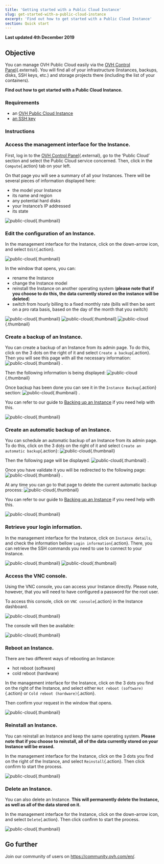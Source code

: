 ```yaml
---
title: 'Getting started with a Public Cloud Instance'
slug: get-started-with-a-public-cloud-instance
excerpt: 'Find out how to get started with a Public Cloud Instance'
section: Quick start
---
```


**Last updated 4th December 2019**

## Objective

You can manage OVH Public Cloud easily via the [OVH Control Panel](https://www.ovh.com/auth/?action=gotomanager){.external}. You will find all of your infrastructure (Instances, backups, disks, SSH keys, etc.) and storage projects there (including the list of your containers).

**Find out how to get started with a Public Cloud Instance.**

### Requirements

- an [OVH Public Cloud Instance](../create_an_instance_in_your_ovh_customer_account/)
- [an SSH key](../create-ssh-keys/)

### Instructions

### Access the management interface for the Instance.

First, log in to the [OVH Control Panel](https://www.ovh.com/auth/?action=gotomanager){.external}, go to the ‘Public Cloud’ section and select the Public Cloud service concerned. Then, click in the `Compute`{.action} tab on your left.

On that page you will see a summary of all your Instances. There will be several pieces of information displayed here:

- the model your Instance
- its name and region
- any potential hard disks
- your Instance’s IP addressed
- its state

![public-cloud](images/compute.png){.thumbnail}

### Edit the configuration of an Instance.

In the management interface for the Instance, click on the down-arrow icon, and select `Edit`{.action}.

![public-cloud](images/edit.png){.thumbnail}

In the window that opens, you can:

- rename the Instance
- change the Instance model 
- reinstall the Instance on another operating system (**please note that if you choose to do this, the data currently stored on the instance will be deleted**)
- switch from hourly billing to a fixed monthly rate (bills will then be sent on a pro rata basis, based on the day of the month that you switch)

![public-cloud](images/edit1.png){.thumbnail}
![public-cloud](images/edit2.png){.thumbnail}
![public-cloud](images/edit3.png){.thumbnail}

### Create a backup of an Instance.

You can create a backup of an Instance from its admin page.  To do this, click on the 3 dots on the right of it and select `Create a backup`{.action}. Then you will see this page with all the necessary information: ![public-cloud](images/backup1.png){.thumbnail} .

Then the following information is being displayed: ![public-cloud](images/backup2.png){.thumbnail}

Once backup has been done you can see it in the `Instance Backup`{.action} section: ![public-cloud](images/backup3.png){.thumbnail} .

You can refer to our guide to [Backing up an Instance](../back-up-instance/) if you need help with this. 

![public-cloud](images/backup.png){.thumbnail}

### Create an automatic backup of an Instance.

You can schedule an automatic backup of an Instance from its admin page. To do this, click on the 3 dots on the right of it and select `Create an automatic backup`{.action}: ![public-cloud](images/backupauto.png){.thumbnail}

Then the following page will be displayed: ![public-cloud](images/backupauto1.png){.thumbnail} .

Once you have validate it you will be redirected to the following page: ![public-cloud](images/backupauto2.png){.thumbnail} .

At any time you can go to that page to delete the current automatic backup process: ![public-cloud](images/backupautodelete.png){.thumbnail}

You can refer to our guide to [Backing up an Instance](../back-up-instance/) if you need help with this. 

![public-cloud](images/backup.png){.thumbnail}

### Retrieve your login information.

In the management interface for the Instance, click on `Instance details`, and check the information bellow `Login information`{.action}. There, you can retrieve the SSH commands you need to use to connect to your Instance.

![public-cloud](images/instancedetails1.png){.thumbnail}
![public-cloud](images/instancedetails.png){.thumbnail}

### Access the VNC console.

Using the VNC console, you can access your Instance directly. Please note, however, that you will need to have configured a password for the root user.

To access this console, click on `VNC console`{.action} in the Instance dashboard.

![public-cloud](images/vnc.png){.thumbnail}

The console will then be available:

![public-cloud](images/vnc1.png){.thumbnail}

### Reboot an Instance.

There are two different ways of rebooting an Instance:

- hot reboot (software)
- cold reboot (hardware)

In the management interface for the Instance, click on the 3 dots you find on the right of the Instance, and select either `Hot reboot (software)`{.action} or `Cold reboot (hardware)`{.action}.

Then confirm your request in the window that opens.

![public-cloud](images/reboot.png){.thumbnail}

### Reinstall an Instance.

You can reinstall an Instance and keep the same operating system. **Please note that if you choose to reinstall, all of the data currently stored on your Instance will be erased.**

In the management interface for the Instance, click on the 3 dots you find on the right of the Instance, and select `Reinstall`{.action}. Then click confirm to start the process.

![public-cloud](images/reinstall.png){.thumbnail}

### Delete an Instance.

You can also delete an Instance. **This will permanently delete the Instance, as well as all of the data stored on it.**

In the management interface for the Instance, click on the down-arrow icon, and select `Delete`{.action}. Then click confirm to start the process. 

![public-cloud](images/delete.png){.thumbnail}

## Go further

Join our community of users on <https://community.ovh.com/en/>.
